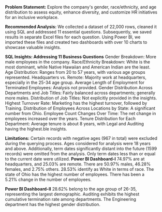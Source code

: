 **Problem Statement:**
Explore the company's gender, race/ethnicity, and age distribution to assess equity, enhance diversity, and customize HR initiatives for an inclusive workplace.

**Recommended Analysis:**
We collected a dataset of 22,000 rows, cleaned it using SQL and addressed 11 essential questions. Subsequently, we saved results in separate Excel files for each question. Using Power BI, we imported these files and created two dashboards with over 10 charts to showcase valuable insights.

**SQL Insights: Addressing 11 Business Questions**
Gender Breakdown: More male employees in the company.
Race/Ethnicity Breakdown: White is the most dominant, while Native Hawaiian and American Indian are the least.
Age Distribution: Ranges from 20 to 57 years, with various age groups represented.
Headquarters vs. Remote: Majority work at headquarters, especially in the 25-34 age group.
Average Length of Employment for Terminated Employees: Analysis not provided.
Gender Distribution Across Departments and Job Titles: Fairly balanced across departments; generally more males.
Distribution of Job Titles: Not explicitly provided in the insights.
Highest Turnover Rate: Marketing has the highest turnover, followed by Training.
Distribution of Employees Across Locations by State: A significant number from Ohio.
Employee Count Changes Over Time: The net change in employees increased over the years.
Tenure Distribution for Each Department: Average tenure is about 8 years, with Legal and Auditing having the highest.ble insights.

**Limitations:**
Certain records with negative ages (967 in total) were excluded during the querying process. Ages considered for analysis were 18 years and above. Additionally, term dates significantly distant into the future (1599 records) were omitted from the analysis. Only term dates less than or equal to the current date were utilized.
**Power BI Dashboard-I**
74.97% are at headquarters, and 25.03% are remote.
There are 50.97% males, 46.28% females, and 2.75% others.
28.53% identify as White in terms of race.
The state of Ohio has the highest number of employees.
There has been a 5.21% change in the number of employees.

**Power BI Dashboard-II**
28.62% belong to the age group of 26-35, representing the largest demographic.
Auditing exhibits the highest cumulative termination rate among departments.
The Engineering department has the highest gender distribution.
